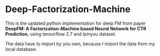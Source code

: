 # Deep-Factorization-Machine
This is the updated python implementation for deep FM from paper **DeepFM: A Factorization-Machine based Neural Network for CTR Prediction**, using tensorflow 2.7 and Ipinyou dataset. 

The data have to import by you own, because I import the data from my local database.
